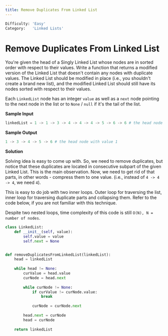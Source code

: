 ```yaml
---
title: Remove Duplicates From Linked List
---
```


```python
Difficulty: 'Easy'
Category:   'Linked Lists'
```
# Remove Duplicates From Linked List
You're given the head of a Singly Linked List whose nodes are in sorted order with respect to their values. Write a function that returns a modified version of the Linked List that doesn't contain any nodes with duplicate values. The Linked List should be modified in place (i.e., you shouldn't create a brand new list), and the modified Linked List should still have its nodes sorted with respect to their values.

Each `LinkedList` node has an integer `value` as well as a `next` node pointing to the next node in the list or to `None` / `null` if it's the tail of the list. 

**Sample Input**
```python
linkedList = 1 -> 1 -> 3 -> 4 -> 4 -> 4 -> 5 -> 6 -> 6 # the head node with value 1
```

**Sample Output**
```python
1 -> 3 -> 4 -> 5 -> 6 # the head node with value 1
```

**Solution**

Solving idea is easy to come up with. So, we need to remove duplicates, but notice that these duplicates are located in consecutive subpart of the given Linked List. This is the main observation. Now, we need to get rid of that parts, in other words - compress them to one value. (i.e., instead of `4 -> 4 -> 4`, we need `4`). 

This is easy to do job with two inner loops. Outer loop for traversing the list, inner loop for traversing duplicate parts and collapsing them. Refer to the code below, if you are not familiar with this technique.

Despite two nested loops, time complexity of this code is still `O(N), N = number of nodes`.
```python
class LinkedList:
    def __init__(self, value):
        self.value = value
        self.next = None


def removeDuplicatesFromLinkedList(linkedList):
    head = linkedList
	
    while head != None:
        curValue = head.value
        curNode = head.next
		
        while curNode != None:
            if curValue != curNode.value:
                break
				
            curNode = curNode.next
		
        head.next = curNode
        head = curNode
		
    return linkedList
```
